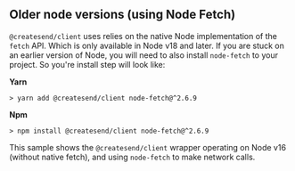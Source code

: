 ## Older node versions (using Node Fetch)

`@createsend/client` uses relies on the native Node implementation of the `fetch` API. Which is only available in Node v18 and later.
If you are stuck on an earlier version of Node, you will need to also install `node-fetch` to your project. So you're install step will look like:

**Yarn**
```
> yarn add @createsend/client node-fetch@^2.6.9
```

**Npm**
```
> npm install @createsend/client node-fetch@^2.6.9
```

This sample shows the `@createsend/client` wrapper operating on Node v16 (without native fetch), and using `node-fetch` to make network calls.